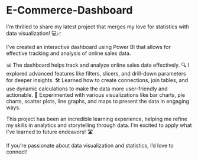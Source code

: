 # E-Commerce-Dashboard

I'm thrilled to share my latest project that merges my love for statistics with data visualization!  💻📈

I've created an interactive dashboard using Power BI that allows for effective tracking and analysis of online sales data.

📊 The dashboard helps track and analyze online sales data effectively.
🔍 I explored advanced features like filters, slicers, and drill-down parameters for deeper insights.
🛠️ Learned how to create connections, join tables, and use dynamic calculations to make the data more user-friendly and actionable.
🎨 Experimented with various visualizations like bar charts, pie charts, scatter plots, line graphs, and maps to present the data in engaging ways.

This project has been an incredible learning experience, helping me refine my skills in analytics and storytelling through data. I'm excited to apply what I've learned to future endeavors! 🛣️ 

If you're passionate about data visualization and statistics, I’d love to connect!
